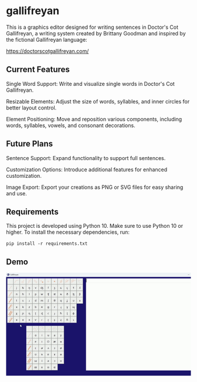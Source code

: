 # gallifreyan
This is a graphics editor designed for writing sentences in Doctor's Cot Gallifreyan, a writing system created by Brittany Goodman and inspired by the fictional Gallifreyan language:

https://doctorscotgallifreyan.com/ 

## Current Features
Single Word Support: Write and visualize single words in Doctor's Cot Gallifreyan.

Resizable Elements: Adjust the size of words, syllables, and inner circles for better layout control.

Element Positioning: Move and reposition various components, including words, syllables, vowels, and consonant decorations.

## Future Plans

Sentence Support: Expand functionality to support full sentences.

Customization Options: Introduce additional features for enhanced customization.

Image Export: Export your creations as PNG or SVG files for easy sharing and use.

## Requirements

This project is developed using Python 10. Make sure to use Python 10 or higher. To install the necessary dependencies, run:
```
pip install -r requirements.txt
```

## Demo
![demo](https://github.com/katekorobova/gallifreyan/blob/main/demo.gif)

